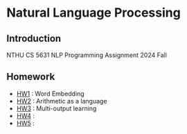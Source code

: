 # Natural Language Processing

## Introduction

NTHU CS 5631 NLP Programming Assignment 2024 Fall

## Homework

- [HW1](./hw1/README.md) : Word Embedding
- [HW2](./hw2/README.md) : Arithmetic as a language
- [HW3](./hw3/README.md) : Multi-output learning
- [HW4](./hw4/README.md) :
- [HW5](./hw5/README.md) :
